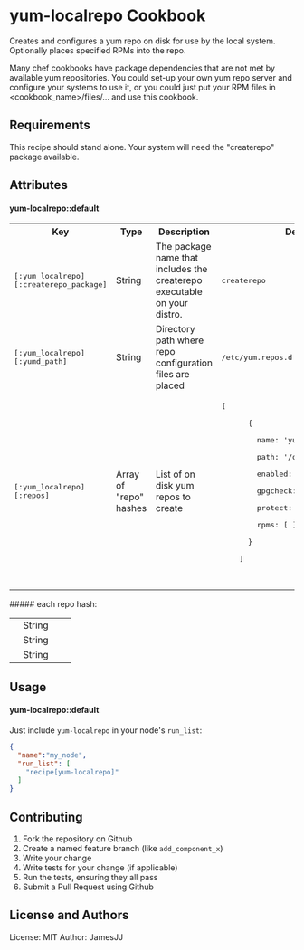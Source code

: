 yum-localrepo Cookbook
======================

Creates and configures a yum repo on disk for use by the local system. Optionally places specified RPMs into the repo.

Many chef cookbooks have package dependencies that are not met by available yum repositories. You could set-up your own yum repo server and configure your systems to use it, or you could just put your RPM files in <cookbook_name>/files/... and use this cookbook.

Requirements
------------

This recipe should stand alone. Your system will need the "createrepo" package available.

Attributes
----------

#### yum-localrepo::default
<table>
  <tr>
    <th>Key</th>
    <th>Type</th>
    <th>Description</th>
    <th>Default</th>
  </tr>
  <tr>
    <td><tt>[:yum_localrepo][:createrepo_package]</tt></td>
    <td>String</td>
    <td>The package name that includes the createrepo executable on your distro.</td>
    <td><tt>createrepo</tt></td>
  </tr>
  <tr>
    <td><tt>[:yum_localrepo][:yumd_path]</tt></td>
    <td>String</td>
    <td>Directory path where repo configuration files are placed</td>
    <td><tt>/etc/yum.repos.d</tt></td>
  </tr>
  <tr>
    <td><tt>[:yum_localrepo][:repos]</tt></td>
    <td>Array of "repo" hashes</td>
    <td>List of on disk yum repos to create</td>
    <td><pre>[<br>
      {<br>
        name: 'yum_local_repo',<br>
        path: '/opt/yum_local_repo',<br>
        enabled: 1,<br>
        gpgcheck: 0,<br>
        protect: 1,<br>
        rpms: [ ]<br>
      }<br>
    ]<br>
    </pre></td>
  </tr>
</table>
##### each repo hash:
<table>
  <tr>
    <td><tt></tt></td>
    <td>String</td>
    <td></td>
    <td><tt></tt></td>
  </tr>
  <tr>
    <td><tt></tt></td>
    <td>String</td>
    <td></td>
    <td><tt></tt></td>
  </tr>
  <tr>
    <td><tt></tt></td>
    <td>String</td>
    <td></td>
    <td><tt></tt></td>
  </tr>
</table>

Usage
-----
#### yum-localrepo::default

Just include `yum-localrepo` in your node's `run_list`:

```json
{
  "name":"my_node",
  "run_list": [
    "recipe[yum-localrepo]"
  ]
}
```

Contributing
------------

1. Fork the repository on Github
2. Create a named feature branch (like `add_component_x`)
3. Write your change
4. Write tests for your change (if applicable)
5. Run the tests, ensuring they all pass
6. Submit a Pull Request using Github

License and Authors
-------------------
License: MIT
Author: JamesJJ
